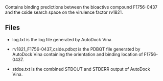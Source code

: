 Contains binding predictions between the bioactive compound F1756-0437 and the cside search space on the virulence factor rv1821.

## Files

- log.txt is the log file generated by AutoDock Vina.

- rv1821_F1756-0437_cside.pdbqt is the PDBQT file generated by AutoDock Vina containing the orientation and binding location of F1756-0437.

- stdoe.txt is the combined STDOUT and STDERR output of AutoDock Vina.

